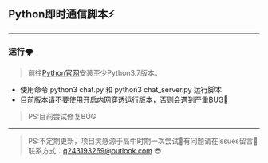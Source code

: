 ## Python即时通信脚本⚡
---
### 运行🌩
> 前往[Python官网](https://python.org)安装至少Python3.7版本。
- 使用命令 python3 chat.py 和 python3 chat_server.py 运行脚本
- 目前版本请不要使用开启内网穿透运行版本，否则会遇到严重BUG🤯
> PS:目前尝试修复BUG
---
> PS:不定期更新，项目灵感源于高中时期一次尝试🤔有问题请在lssues留言🤨  
> 联系方式：q243193269@outlook.com 😎
